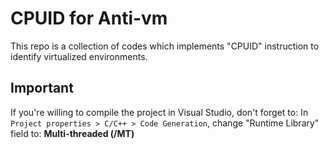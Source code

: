# CPUID for Anti-vm
This repo is a collection of codes which implements "CPUID" instruction to identify virtualized environments.</br>

## Important
If you're willing to compile the project in Visual Studio, don't forget to: In `Project properties > C/C++ > Code Generation`, change "Runtime Library" field to: **Multi-threaded (/MT)**

